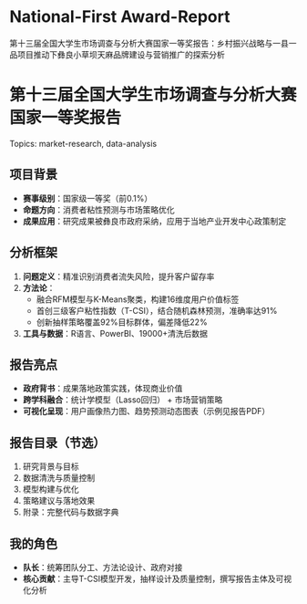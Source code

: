 # National-First Award-Report
第十三届全国大学生市场调查与分析大赛国家一等奖报告：乡村振兴战略与一县一品项目推动下彝良小草坝天麻品牌建设与营销推广的探索分析
# 第十三届全国大学生市场调查与分析大赛国家一等奖报告

Topics: market-research, data-analysis

## 项目背景
- **赛事级别**：国家级一等奖（前0.1%）
- **命题方向**：消费者粘性预测与市场策略优化
- **成果应用**：研究成果被彝良市政府采纳，应用于当地产业开发中心政策制定

## 分析框架
1. **问题定义**：精准识别消费者流失风险，提升客户留存率
2. **方法论**：
   - 融合RFM模型与K-Means聚类，构建16维度用户价值标签
   - 首创三级客户粘性指数（T-CSI），结合随机森林预测，准确率达91%
   - 创新抽样策略覆盖92%目标群体，偏差降低22%
3. **工具与数据**：R语言、PowerBI、19000+清洗后数据

## 报告亮点
- **政府背书**：成果落地政策实践，体现商业价值
- **跨学科融合**：统计学模型（Lasso回归） + 市场营销策略
- **可视化呈现**：用户画像热力图、趋势预测动态图表（示例见报告PDF）

## 报告目录（节选）
1. 研究背景与目标
2. 数据清洗与质量控制
3. 模型构建与优化
4. 策略建议与落地效果
5. 附录：完整代码与数据字典

## 我的角色
- **队长**：统筹团队分工、方法论设计、政府对接
- **核心贡献**：主导T-CSI模型开发，抽样设计及质量控制，撰写报告主体及可视化分析

